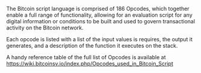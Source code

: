 The Bitcoin script language is comprised of 186 Opcodes, which together enable a full range of functionality, allowing for an evaluation script for any digital information or conditions to be built and used to govern transactional activity on the Bitcoin network.

Each opcode is listed with a list of the input values is requires, the output it generates, and a description of the function it executes on the stack.

A handy reference table of the full list of Opcodes is available at 
https://wiki.bitcoinsv.io/index.php/Opcodes_used_in_Bitcoin_Script